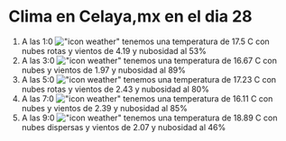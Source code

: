 # Clima en Celaya,mx en el dia 28

1. A las 1:0 !["icon weather"](http://openweathermap.org/img/w/04n.png) tenemos una temperatura de 17.5 C con nubes rotas y  vientos de 4.19 y nubosidad al 53%
1. A las 3:0 !["icon weather"](http://openweathermap.org/img/w/04n.png) tenemos una temperatura de 16.67 C con nubes y  vientos de 1.97 y nubosidad al 89%
1. A las 5:0 !["icon weather"](http://openweathermap.org/img/w/04n.png) tenemos una temperatura de 17.23 C con nubes rotas y  vientos de 2.43 y nubosidad al 80%
1. A las 7:0 !["icon weather"](http://openweathermap.org/img/w/04n.png) tenemos una temperatura de 16.11 C con nubes y  vientos de 2.39 y nubosidad al 85%
1. A las 9:0 !["icon weather"](http://openweathermap.org/img/w/03d.png) tenemos una temperatura de 18.89 C con nubes dispersas y  vientos de 2.07 y nubosidad al 46%
